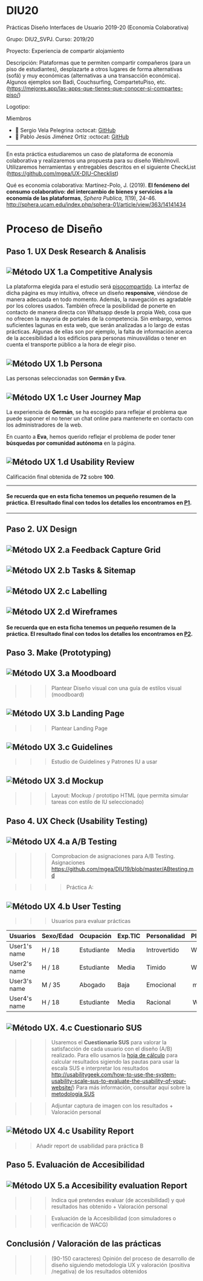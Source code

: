 # DIU20
Prácticas Diseño Interfaces de Usuario 2019-20 (Economía Colaborativa) 

Grupo: DIU2_SVPJ.  Curso: 2019/20 

Proyecto: Experiencia de compartir alojamiento

Descripción: Plataformas que te permiten compartir compañeros (para un piso de estudiantes), desplazarte a
otros lugares de forma alternativas (sofá) y muy económicas (alternativas a una transacción
económica). Algunos ejemplos son Badi, Couchsurfing, CompartetuPiso, etc.
(https://mejores.app/las-apps-que-tienes-que-conocer-si-compartes-piso/)

Logotipo: 

Miembros
 * :bust_in_silhouette:   Sergio Vela Pelegrina     :octocat: [GitHub](https://github.com/sergiovp)
 * :bust_in_silhouette:  Pablo Jesús Jiménez Ortiz     :octocat: [GitHub](https://github.com/pabloj121)

----- 

En esta práctica estudiaremos un caso de plataforma de economía colaborativa y realizaremos una propuesta para su diseño Web/movil. Utilizaremos herramientas y entregables descritos en el siguiente CheckList (https://github.com/mgea/UX-DIU-Checklist) 


Qué es economia colaborativa: Martínez-Polo, J. (2019). **El fenómeno del consumo colaborativo: del intercambio de bienes y servicios a la economía de las plataformas**, *Sphera Publica, 1*(19), 24-46. http://sphera.ucam.edu/index.php/sphera-01/article/view/363/14141434


# Proceso de Diseño 

## Paso 1. UX Desk Research & Analisis 

![Método UX](img/Competitive.png) 1.a Competitive Analysis
-----

La plataforma elegida para el estudio será [pisocompartido](https://www.pisocompartido.com).
La interfaz de dicha página es muy intuitiva, ofrece un diseño **responsive**, viéndose de manera adecuada en todo momento. Además, la navegación es agradable por los colores usados. También ofrece la posibilidad de ponerte en contacto de manera directa con Whatsapp desde la propia Web, cosa que no ofrecen la mayoria de portales de la competencia. Sin embargo, vemos suficientes lagunas en esta web, que serán analizadas a lo largo de estas prácticas. Algunas de ellas son por ejemplo, la falta de información acerca de la accesibilidad a los edificios para personas minusválidas o tener en cuenta el transporte público a la hora de elegir piso.

![Método UX](img/Persona.png) 1.b Persona
-----

Las personas seleccionadas son **Germán y Eva**.



![Método UX](img/JourneyMap.png) 1.c User Journey Map
----

La experiencia de **Germán**, se ha escogido para reflejar el problema que puede suponer el no tener un chat online
para mantenerte en contacto con los administradores de la web.

En cuanto a **Eva**, hemos querido reflejar el problema de poder tener **búsquedas por comunidad autónoma** en la página.

![Método UX](img/usabilityReview.png) 1.d Usability Review
----

Calificación final obtenida de **72** sobre **100**.

---

#### Se recuerda que en esta ficha tenemos un pequeño resumen de la práctica. El resultado final con todos los detalles los encontramos en [P1](https://github.com/sergiovp/DIU/tree/master/P1).

---

## Paso 2. UX Design  


![Método UX](img/feedback-capture-grid.png) 2.a Feedback Capture Grid
----

![Método UX](img/Sitemap.png) 2.b Tasks & Sitemap 
-----

![Método UX](img/labelling.png) 2.c Labelling 
----


![Método UX](img/Wireframes.png) 2.d Wireframes
-----
#### Se recuerda que en esta ficha tenemos un pequeño resumen de la práctica. El resultado final con todos los detalles los encontramos en [P2](https://github.com/sergiovp/DIU/tree/master/P2).

## Paso 3. Make (Prototyping) 


![Método UX](img/moodboard.png) 3.a Moodboard
-----


>>> Plantear Diseño visual con una guía de estilos visual (moodboard) 

![Método UX](img/landing-page.png)  3.b Landing Page
----


>>> Plantear Landing Page 

![Método UX](img/guidelines.png) 3.c Guidelines
----

>>> Estudio de Guidelines y Patrones IU a usar 

![Método UX](img/mockup.png)  3.d Mockup
----

>>> Layout: Mockup / prototipo HTML  (que permita simular tareas con estilo de IU seleccionado)


## Paso 4. UX Check (Usability Testing) 


![Método UX](img/ABtesting.png) 4.a A/B Testing
----


>>> Comprobacion de asignaciones para A/B Testing. Asignaciones https://github.com/mgea/DIU19/blob/master/ABtesting.md

>>>> Práctica A: 


![Método UX](img/usability-testing.png) 4.b User Testing
----

>>> Usuarios para evaluar prácticas 


| Usuarios | Sexo/Edad     | Ocupación   |  Exp.TIC    | Personalidad | Plataforma | TestA/B
| ------------- | -------- | ----------- | ----------- | -----------  | ---------- | ----
| User1's name  | H / 18   | Estudiante  | Media       | Introvertido | Web.       | A 
| User2's name  | H / 18   | Estudiante  | Media       | Timido       | Web        | A 
| User3's name  | M / 35   | Abogado     | Baja        | Emocional    | móvil      | B 
| User4's name  | H / 18   | Estudiante  | Media       | Racional     | Web        | B 


![Método UX](img/Survey.png). 4.c Cuestionario SUS
----

>>> Usaremos el **Cuestionario SUS** para valorar la satisfacción de cada usuario con el diseño (A/B) realizado. Para ello usamos la [hoja de cálculo](https://github.com/mgea/DIU19/blob/master/Cuestionario%20SUS%20DIU.xlsx) para calcular resultados sigiendo las pautas para usar la escala SUS e interpretar los resultados
http://usabilitygeek.com/how-to-use-the-system-usability-scale-sus-to-evaluate-the-usability-of-your-website/)
Para más información, consultar aquí sobre la [metodología SUS](https://cui.unige.ch/isi/icle-wiki/_media/ipm:test-suschapt.pdf)

>>> Adjuntar captura de imagen con los resultados + Valoración personal 


![Método UX](img/usability-report.png) 4.c Usability Report
----

>> Añadir report de usabilidad para práctica B 



## Paso 5. Evaluación de Accesibilidad  


![Método UX](img/Accesibility.png)  5.a Accesibility evaluation Report
----

>>> Indica qué pretendes evaluar (de accesibilidad) y qué resultados has obtenido + Valoración personal

>>> Evaluación de la Accesibilidad (con simuladores o verificación de WACG) 



## Conclusión / Valoración de las prácticas


>>> (90-150 caracteres) Opinión del proceso de desarrollo de diseño siguiendo metodología UX y valoración (positiva /negativa) de los resultados obtenidos  







